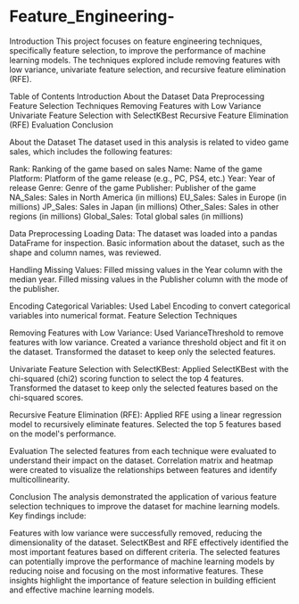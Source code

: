 # Feature_Engineering-
Introduction
This project focuses on feature engineering techniques, specifically feature selection, to improve the performance of machine learning models. The techniques explored include removing features with low variance, univariate feature selection, and recursive feature elimination (RFE).

Table of Contents
Introduction About the Dataset Data Preprocessing Feature Selection Techniques Removing Features with Low Variance Univariate Feature Selection with SelectKBest Recursive Feature Elimination (RFE) Evaluation Conclusion

About the Dataset
The dataset used in this analysis is related to video game sales, which includes the following features:

Rank: Ranking of the game based on sales Name: Name of the game Platform: Platform of the game release (e.g., PC, PS4, etc.) Year: Year of release Genre: Genre of the game Publisher: Publisher of the game NA_Sales: Sales in North America (in millions) EU_Sales: Sales in Europe (in millions) JP_Sales: Sales in Japan (in millions) Other_Sales: Sales in other regions (in millions) Global_Sales: Total global sales (in millions)

Data Preprocessing
Loading Data:
The dataset was loaded into a pandas DataFrame for inspection. Basic information about the dataset, such as the shape and column names, was reviewed.

Handling Missing Values:
Filled missing values in the Year column with the median year. Filled missing values in the Publisher column with the mode of the publisher.

Encoding Categorical Variables:
Used Label Encoding to convert categorical variables into numerical format. Feature Selection Techniques

Removing Features with Low Variance:
Used VarianceThreshold to remove features with low variance. Created a variance threshold object and fit it on the dataset. Transformed the dataset to keep only the selected features.

Univariate Feature Selection with SelectKBest:
Applied SelectKBest with the chi-squared (chi2) scoring function to select the top 4 features. Transformed the dataset to keep only the selected features based on the chi-squared scores.

Recursive Feature Elimination (RFE):
Applied RFE using a linear regression model to recursively eliminate features. Selected the top 5 features based on the model's performance.

Evaluation
The selected features from each technique were evaluated to understand their impact on the dataset. Correlation matrix and heatmap were created to visualize the relationships between features and identify multicollinearity.

Conclusion
The analysis demonstrated the application of various feature selection techniques to improve the dataset for machine learning models. Key findings include:

Features with low variance were successfully removed, reducing the dimensionality of the dataset. SelectKBest and RFE effectively identified the most important features based on different criteria. The selected features can potentially improve the performance of machine learning models by reducing noise and focusing on the most informative features. These insights highlight the importance of feature selection in building efficient and effective machine learning models. ​​
